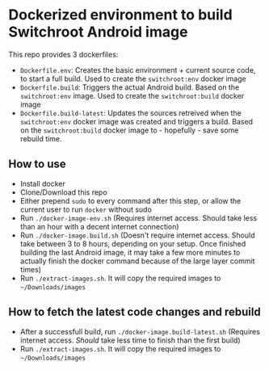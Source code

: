 # Dockerized environment to build Switchroot Android image

This repo provides 3 dockerfiles:
- `Dockerfile.env`: Creates the basic environment + current source code, to start a full build. Used to create the `switchroot:env` docker image
- `Dockerfile.build`: Triggers the actual Android build. Based on the `switchroot:env` image. Used to create the `switchroot:build` docker image
- `Dockerfile.build-latest`: Updates the sources retreived when the `switchroot:env` docker image was created and triggers a build. Based on the `switchroot:build` docker image to - hopefully - save some rebuild time.

## How to use

- Install docker
- Clone/Download this repo
- Either prepend `sudo` to every command after this step, or allow the current user to run `docker` without sudo
- Run `./docker-image-env.sh` (Requires internet access. Should take less than an hour with a decent internet connection)
- Run `./docker-image.build.sh` (Doesn't require internet access. Should take between 3 to 8 hours, depending on your setup. Once finished building the last Android image, it may take a few more minutes to actually finish the docker command because of the large layer commit times)
- Run `./extract-images.sh`. It will copy the required images to `~/Downloads/images`

## How to fetch the latest code changes and rebuild

- After a successfull build, run `./docker-image.build-latest.sh` (Requires internet access. *Should* take less time to finish than the first build)
- Run `./extract-images.sh`. It will copy the required images to `~/Downloads/images`
